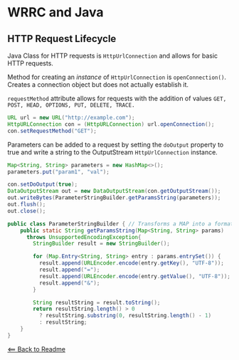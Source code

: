 # WRRC and Java

## HTTP Request Lifecycle

Java Class for HTTP requests is `HttpUrlConnection` and allows for basic HTTP requests.

Method for creating an *instance* of `HttpUrlConnection` is `openConnection()`. Creates a connection object but does not actually establish it.

`requestMethod` attribute allows for requests with the addition of values `GET, POST, HEAD, OPTIONS, PUT, DELETE, TRACE.`

```JAVA
URL url = new URL("http://example.com");
HttpURLConnection con = (HttpURLConnection) url.openConnection();
con.setRequestMethod("GET");
```

Parameters can be added to a request by setting the `doOutput` property to true and write a string to the OutputStream `HttpUrlConnection` instance.

```JAVA
Map<String, String> parameters = new HashMap<>();
parameters.put("param1", "val");

con.setDoOutput(true);
DataOutputStream out = new DataOutputStream(con.getOutputStream());
out.writeBytes(ParameterStringBuilder.getParamsString(parameters));
out.flush();
out.close();

public class ParameterStringBuilder { // Transforms a MAP into a formatted STRING
    public static String getParamsString(Map<String, String> params) 
      throws UnsupportedEncodingException{
        StringBuilder result = new StringBuilder();

        for (Map.Entry<String, String> entry : params.entrySet()) {
          result.append(URLEncoder.encode(entry.getKey(), "UTF-8"));
          result.append("=");
          result.append(URLEncoder.encode(entry.getValue(), "UTF-8"));
          result.append("&");
        }

        String resultString = result.toString();
        return resultString.length() > 0
          ? resultString.substring(0, resultString.length() - 1)
          : resultString;
    }
}
```

[<== Back to Readme](README.md)
